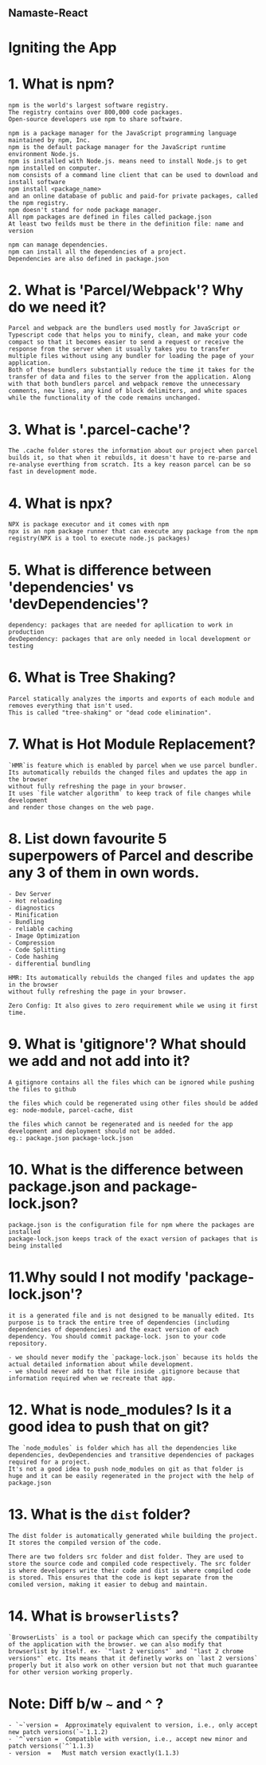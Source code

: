 ## Namaste-React
# Igniting the App

# 1. What is npm?

    npm is the world's largest software registry.
    The registry contains over 800,000 code packages.
    Open-source developers use npm to share software.

    npm is a package manager for the JavaScript programming language maintained by npm, Inc.
    npm is the default package manager for the JavaScript runtime environment Node.js.
    npm is installed with Node.js. means need to install Node.js to get npm installed on computer. 
    nom consists of a command line client that can be used to download and install software 
    npm install <package_name>
    and an online database of public and paid-for private packages, called the npm registry.
    npm doesn't stand for node package manager.
    All npm packages are defined in files called package.json
    At least two feilds must be there in the definition file: name and version

    npm can manage dependencies.
    npm can install all the dependencies of a project.
    Dependencies are also defined in package.json

# 2. What is 'Parcel/Webpack'? Why do we need it?

    Parcel and webpack are the bundlers used mostly for JavaScript or Typescript code that helps you to minify, clean, and make your code compact so that it becomes easier to send a request or receive the response from the server when it usually takes you to transfer multiple files without using any bundler for loading the page of your application.
    Both of these bundlers substantially reduce the time it takes for the transfer of data and files to the server from the application. Along with that both bundlers parcel and webpack remove the unnecessary comments, new lines, any kind of block delimiters, and white spaces while the functionality of the code remains unchanged.

# 3. What is '.parcel-cache'?
    The .cache folder stores the information about our project when parcel builds it, so that when it rebuilds, it doesn't have to re-parse and re-analyse everthing from scratch. Its a key reason parcel can be so fast in development mode.

# 4. What is npx?

    NPX is package executor and it comes with npm
    npx is an npm package runner that can execute any package from the npm registry(NPX is a tool to execute node.js packages)

# 5. What is difference between 'dependencies' vs 'devDependencies'?

    dependency: packages that are needed for apllication to work in production
    devDependency: packages that are only needed in local development or testing

# 6. What is Tree Shaking?

    Parcel statically analyzes the imports and exports of each module and removes everything that isn't used.
    This is called "tree-shaking" or "dead code elimination".

# 7. What is Hot Module Replacement?

    `HMR`is feature which is enabled by parcel when we use parcel bundler.
    Its automatically rebuilds the changed files and updates the app in the browser 
    without fully refreshing the page in your browser. 
    It uses `file watcher algorithm` to keep track of file changes while development 
    and render those changes on the web page.
 
# 8. List down favourite 5 superpowers of Parcel and describe any 3 of them in own words.

    - Dev Server
    - Hot reloading
    - diagnostics
    - Minification
    - Bundling
    - reliable caching
    - Image Optimization
    - Compression
    - Code Splitting
    - Code hashing
    - differential bundling

    HMR: Its automatically rebuilds the changed files and updates the app in the browser 
    without fully refreshing the page in your browser. 

    Zero Config: It also gives to zero requirement while we using it first time.

# 9. What is 'gitignore'? What should we add and not add into it?
    A gitignore contains all the files which can be ignored while pushing the files to github

    the files which could be regenerated using other files should be added
    eg: node-module, parcel-cache, dist

    the files which cannot be regenerated and is needed for the app development and deployment should not be added. 
    eg.: package.json package-lock.json

# 10. What is the difference between package.json and package-lock.json?
    package.json is the configuration file for npm where the packages are installed
    package-lock.json keeps track of the exact version of packages that is being installed

# 11.Why sould I not modify 'package-lock.json'?

    it is a generated file and is not designed to be manually edited. Its purpose is to track the entire tree of dependencies (including dependencies of dependencies) and the exact version of each dependency. You should commit package-lock. json to your code repository.

    - we should never modify the `package-lock.json` because its holds the actual detailed information about while development.
    - we should never add to that file inside .gitignore because that information required when we recreate that app.

# 12. What is node_modules? Is it a good idea to push that on git?
    The `node_modules` is folder which has all the dependencies like dependencies, devDependencies and transitive dependencies of packages required for a project.
    It's not a good idea to push node_modules on git as that folder is huge and it can be easily regenerated in the project with the help of package.json

# 13. What is the `dist` folder?
    The dist folder is automatically generated while building the project.
    It stores the compiled version of the code.

    There are two folders src folder and dist folder. They are used to store the source code and compiled code respectively. The src folder is where developers write their code and dist is where compiled code is stored. This ensures that the code is kept separate from the comiled version, making it easier to debug and maintain.

# 14. What is `browserlists`?

    `BrowserLists` is a tool or package which can specify the compatibilty of the application with the browser. we can also modify that browserlist by itself. ex- `"last 2 versions"` and `"last 2 chrome versions"` etc. Its means that it definetly works on `last 2 versions` properly but it also work on other version but not that much guarantee for other version working properly.

#  Note: Diff b/w `~` and `^` ?
    - `~`version = 	Approximately equivalent to version, i.e., only accept new patch versions(`~`1.1.2)
    - `^`version =	Compatible with version, i.e., accept new minor and patch versions(`^`1.1.3)
    - version  =   Must match version exactly(1.1.3)
